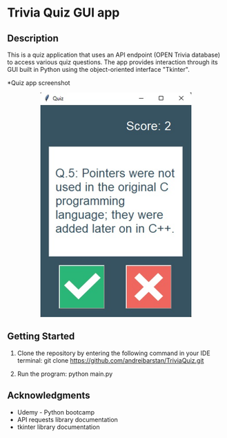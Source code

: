 # Trivia Quiz GUI app


## Description

This is a quiz application that uses an API endpoint (OPEN Trivia database) to access various quiz questions.
The app provides interaction through its GUI built in Python using the object-oriented interface "Tkinter".

*Quiz app screenshot
<div style="text-align: center;">
    <img width="350" height="520" src="./screenshots/Menu.jpg">
</div>

## Getting Started

1. Clone the repository by entering the following command in your IDE terminal:
	git clone https://github.com/andreibarstan/TriviaQuiz.git

2. Run the program:
	python main.py


## Acknowledgments

* Udemy - Python bootcamp
* API requests library documentation
* tkinter library documentation

